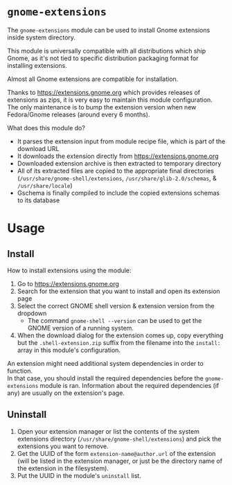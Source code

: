 # `gnome-extensions`

The `gnome-extensions` module can be used to install Gnome extensions inside system directory.

This module is universally compatible with all distributions which ship Gnome, as it's not tied to specific distribution packaging format for installing extensions.

Almost all Gnome extensions are compatible for installation.

Thanks to https://extensions.gnome.org which provides releases of extensions as zips, it is very easy to maintain this module configuration.  
The only maintenance is to bump the extension version when new Fedora/Gnome releases (around every 6 months).

What does this module do?  
- It parses the extension input from module recipe file, which is part of the download URL
- It downloads the extension directly from https://extensions.gnome.org
- Downloaded extension archive is then extracted to temporary directory
- All of its extracted files are copied to the appropriate final directories  
  (`/usr/share/gnome-shell/extensions`, `/usr/share/glib-2.0/schemas`, & `/usr/share/locale`)
- Gschema is finally compiled to include the copied extensions schemas to its database

# Usage

## Install

How to install extensions using the module:  
1. Go to https://extensions.gnome.org
2. Search for the extension that you want to install and open its extension page
3. Select the correct GNOME shell version & extension version from the dropdown
   - The command `gnome-shell --version` can be used to get the GNOME version of a running system.
4. When the download dialog for the extension comes up, copy everything but the `.shell-extension.zip` suffix from the filename into the `install:` array in this module's configuration.

An extension might need additional system dependencies in order to function.  
In that case, you should install the required dependencies before the `gnome-extensions` module is ran.
Information about the required dependencies (if any) are usually on the extension's page.  

## Uninstall

1. Open your extension manager or list the contents of the system extensions directory (`/usr/share/gnome-shell/extensions`) and pick the extensions you want to remove.
2. Get the UUID of the form `extension-name@author.url` of the extension (will
   be listed in the extension manager, or just be the directory name of the
   extension in the filesystem).
3. Put the UUID in the module's `uninstall` list.
